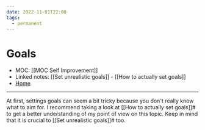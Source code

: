 ```yaml
---
date: 2022-11-01T22:00
tags:
  - permanent
---
```

# Goals
- MOC: [[MOC Self Improvement]]
- Linked notes: [[Set unrealistic goals]] - [[How to actually set goals]]
- [Home](https://misudashi.ga/)
----------
At first, settings goals can seem a bit tricky because you don't really know what to aim for. I recommend taking a look at [[How to actually set goals]]# to get a better understanding of my point of view on this topic. Keep in mind that it is crucial to [[Set unrealistic goals]]# too.
